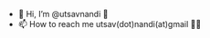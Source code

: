 - 👋 Hi, I’m @utsavnandi 🙂
- 📫 How to reach me utsav(dot)nandi(at)gmail 👨‍💻

<!---
utsavnandi/utsavnandi is a ✨ special ✨ repository because its `README.md` (this file) appears on your GitHub profile.
You can click the Preview link to take a look at your changes.
--->
